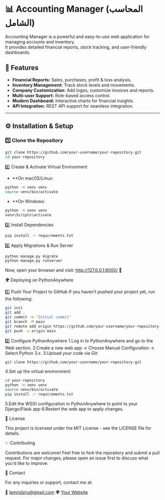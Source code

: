 # 📊 Accounting Manager (المحاسب الشامل)

Accounting Manager is a powerful and easy-to-use web application for managing accounts and inventory.  
It provides detailed financial reports, stock tracking, and user-friendly dashboards.  

## 🚀 Features
- **Financial Reports:** Sales, purchases, profit & loss analysis.
- **Inventory Management:** Track stock levels and movements.
- **Company Customization:** Add logos, customize invoices and reports.
- **Multi-user Support:** Role-based access control.
- **Modern Dashboard:** Interactive charts for financial insights.
- **API Integration:** REST API support for seamless integration.

---

## ⚙️ Installation & Setup

### 1️⃣ Clone the Repository

```bash
git clone https://github.com/your-username/your-repository.git
cd your-repository
```
2️⃣ Create & Activate Virtual Environment

- **On macOS/Linux:
```bash
python -m venv venv
source venv/bin/activate
```
- **On Windows:
```bash
python -m venv venv
venv\Scripts\activate
```
3️⃣ Install Dependencies

```bash
pip install -r requirements.txt
```
4️⃣ Apply Migrations & Run Server

```bash
python manage.py migrate
python manage.py runserver
```
Now, open your browser and visit: http://127.0.0.1:8000/ 🎉

🌍 Deploying on PythonAnywhere

1️⃣ Push Your Project to GitHub
If you haven't pushed your project yet, run the following:
```bash
git init
git add .
git commit -m "Initial commit"
git branch -M main
git remote add origin https://github.com/your-username/your-repository.git
git push -u origin main
```
2️⃣ Configure PythonAnywhere
1.Log in to PythonAnywhere and go to the Web section.
2.Create a new web app → Choose Manual Configuration → Select Python 3.x.
3.Upload your code via Git:
```bash
git clone https://github.com/your-username/your-repository.git
```
4.Set up the virtual environment:
```bash
cd your-repository
python -m venv venv
source venv/bin/activate
pip install -r requirements.txt
```
5.Edit the WSGI configuration in PythonAnywhere to point to your Django/Flask app
6.Restart the web app to apply changes.

📜 License

This project is licensed under the MIT License - see the LICENSE file for details.

✨ Contributing

Contributions are welcome! Feel free to fork the repository and submit a pull request.
For major changes, please open an issue first to discuss what you'd like to improve.

📩 Contact

For any inquiries or support, contact me at:

📧 lamindzru@gmail.com
🌍 [Your Website](https://files.dz-gsmdz.site/)









